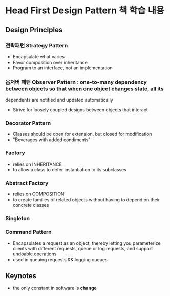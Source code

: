 # Head First Design Pattern 책 학습 내용

## Design Principles

### 전략패턴 Strategy Pattern

- Encapsulate what varies
- Favor composition over inheritance
- Program to an interface, not an implementation

### 옵저버 패턴 Observer Pattern : one-to-many dependency between objects so that when one object changes state, all its

dependents are notified and updated automatically

- Strive for loosely coupled designs between objects that interact

### Decorator Pattern

- Classes should be open for extension, but closed for modification
- "Beverages with added condiments"

### Factory

- relies on INHERITANCE
- to allow a class to defer instantiation to its subclasses

### Abstract Factory

- relies on COMPOSITION
- to create families of related objects without having to depend on their concrete classes

### Singleton

### Command Pattern

- Encapsulates a request as an object, thereby letting you parameterize clients with different requests, queue or log
  requests, and support undoable operations
- used in queuing requests && logging queues
## Keynotes

- the only constant in software is **change**